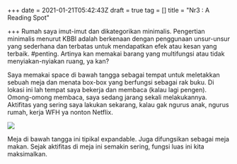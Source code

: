 +++
date = 2021-01-21T05:42:43Z
draft = true
tag = []
title = "Nr3 : A Reading Spot"

+++
Rumah saya imut-imut dan dikategorikan minimalis. Pengertian minimalis menurut KBBI adalah berkenaan dengan penggunaan unsur-unsur yang sederhana dan terbatas untuk mendapatkan efek atau kesan yang terbaik. #penting. Artinya kan memakai barang yang multifungsi atau tidak menyiakan-nyiakan ruang, ya kan?

Saya memakai space di bawah tangga sebagai tempat untuk meletakkan sebuah meja dan menata box-box yang berfungsi sebagai rak buku. Di lokasi ini lah tempat saya bekerja dan membaca (kalau lagi pengen). Omong-omong membaca, saya sedang jarang sekali melakukannya. Aktifitas yang sering saya lakukan sekarang, kalau gak ngurus anak, ngurus rumah, kerja WFH ya nonton Netflix.  

![](/img/uploads/photo_2021-01-21-12-40-56.jpeg)

Meja di bawah tangga ini tipikal expandable. Juga difungsikan sebagai meja makan. Sejak aktifitas di meja ini semakin sering, fungsi luas ini kita maksimalkan. 